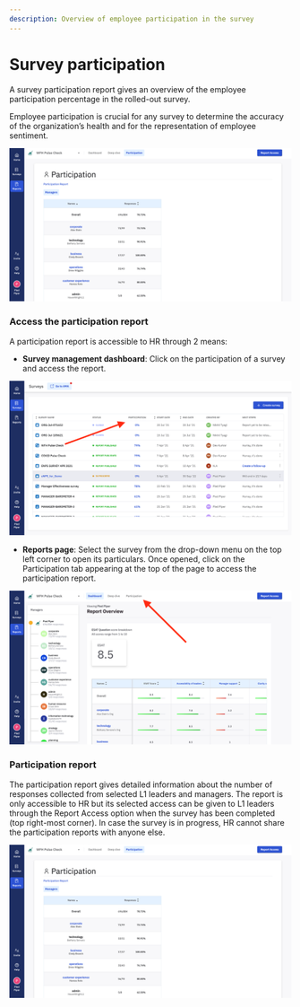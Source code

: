 ```yaml
---
description: Overview of employee participation in the survey
---
```


# Survey participation

A survey participation report gives an overview of the employee participation percentage in the rolled-out survey.

Employee participation is crucial for any survey to determine the accuracy of the organization’s health and for the representation of employee sentiment.

![Custom survey participation report](<../.gitbook/assets/Screenshot 2022-02-24 at 6.09.06 PM.png>)

### Access the participation report

A participation report is accessible to HR through 2 means:

* **Survey management dashboard**: Click on the participation of a survey and access the report.

![Survey participation percentage is accessible through survey management dashboard.](<../.gitbook/assets/Screenshot 2022-02-24 at 6.11.24 PM.png>)

* **Reports page**: Select the survey from the drop-down menu on the top left corner to open its particulars. Once opened, click on the Participation tab appearing at the top of the page to access the participation report.

![Survey participation report is also accessible from reports section.](<../.gitbook/assets/Participation report access.png>)

### Participation report

The participation report gives detailed information about the number of responses collected from selected L1 leaders and managers. The report is only accessible to HR but its selected access can be given to L1 leaders through the Report Access option when the survey has been completed (top right-most corner). In case the survey is in progress, HR cannot share the participation reports with anyone else.

![Custom survey participation report.](<../.gitbook/assets/Screenshot 2022-02-24 at 6.09.06 PM (1).png>)
